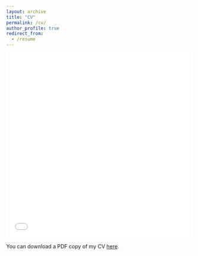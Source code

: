 ```yaml
---
layout: archive
title: "CV"
permalink: /cv/
author_profile: true
redirect_from:
  - /resume
---
```


<iframe src="/files/pdf/AudreyDenizotCV.pdf" width="100%" height="500" frameborder="no" border="0" marginwidth="0" marginheight="0"></iframe>

You can download a PDF copy of my CV [here](/files/pdf/AudreyDenizotCV.pdf).
